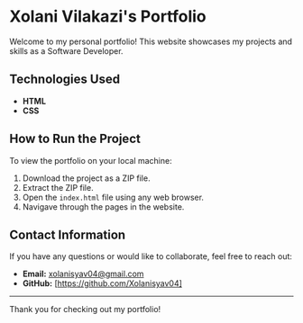 # Xolani Vilakazi's Portfolio

Welcome to my personal portfolio! This website showcases my projects and skills as a Software Developer.

## Technologies Used

- **HTML**
- **CSS**

## How to Run the Project

To view the portfolio on your local machine:

1. Download the project as a ZIP file.
2. Extract the ZIP file.
3. Open the `index.html` file using any web browser.
4. Navigave through the pages in the website.

## Contact Information

If you have any questions or would like to collaborate, feel free to reach out:

- **Email:** [xolanisyav04@gmail.com](mailto:xolanisyav04@gmail.com)
- **GitHub:** [https://github.com/Xolanisyav04]

---

Thank you for checking out my portfolio!
